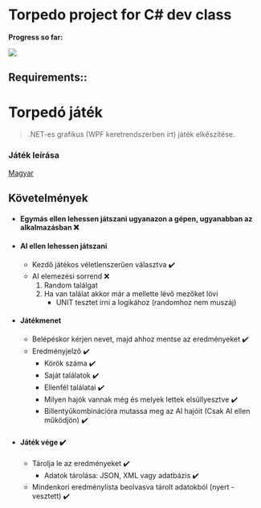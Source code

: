 # Torpedo project for C# dev class

**Progress so far:**

![](https://cdn.discordapp.com/attachments/780127130003701790/798903063779737630/torpedo_gif.gif)

## Requirements::

# Torpedó játék
> .NET-es grafikus (WPF keretrendszerben írt) játék elkészítése.

### Játék leírása
[Magyar](https://hu.wikipedia.org/wiki/Torped%C3%B3_(j%C3%A1t%C3%A9k))

## Követelmények
- #### Egymás ellen lehessen játszani ugyanazon a gépen, ugyanabban az alkalmazásban :x:
- #### AI ellen lehessen játszani
    - Kezdő játékos véletlenszerűen választva :heavy_check_mark: 
    - AI elemezési sorrend :x:
        1. Random találgat
        2. Ha van találat akkor már a mellette lévő mezőket lövi
            - UNIT tesztet írni a logikához (randomhoz nem muszáj)
- #### Játékmenet
    - Belépéskor kérjen nevet, majd ahhoz mentse az eredményeket :heavy_check_mark: 
    - Eredményjelző :heavy_check_mark: 
        - Körök száma :heavy_check_mark: 
        - Saját találatok :heavy_check_mark: 
        - Ellenfél találatai :heavy_check_mark: 
        - Milyen hajók vannak még és melyek lettek elsüllyesztve :heavy_check_mark: 
        - Billentyűkombinációra mutassa meg az AI hajóit (Csak AI ellen működjön) :heavy_check_mark: 
- #### Játék vége :heavy_check_mark: 
    - Tárolja le az eredményeket :heavy_check_mark: 
        - Adatok tárolása: JSON, XML vagy adatbázis :heavy_check_mark: 
    - Mindenkori eredménylista beolvasva tárolt adatokból (nyert - vesztett) :heavy_check_mark: 
